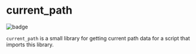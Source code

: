 # current_path

![badge][coverage_badge_link]

`current_path` is a small library for getting current 
path data for a script that imports this library.

[coverage_badge_link]:
https://img.shields.io/endpoint?url=https://gist.githubusercontent.com/jon-edward/0cffc203e1e03b87f50004c11fd92543/raw/